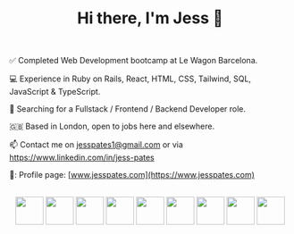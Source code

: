 <h1 align = center> Hi there, I'm Jess 👋 </h1>

<br>

:white_check_mark: Completed Web Development bootcamp at Le Wagon Barcelona. 

:computer: Experience in Ruby on Rails, React, HTML, CSS, Tailwind, SQL, JavaScript & TypeScript.

:mag_right: Searching for a Fullstack / Frontend / Backend Developer role. 

:gb: Based in London, open to jobs here and elsewhere.

:mailbox: Contact me on jesspates1@gmail.com or via https://www.linkedin.com/in/jess-pates

📍: Profile page: [www.jesspates.com](https://www.jesspates.com)

<br>
<section align = center>
<img height=50 src="https://cdn.jsdelivr.net/gh/devicons/devicon/icons/javascript/javascript-original.svg"/> <img height=50 src="https://cdn.jsdelivr.net/gh/devicons/devicon/icons/ruby/ruby-original.svg"/> <img height=50 src="https://cdn.jsdelivr.net/gh/devicons/devicon/icons/html5/html5-original.svg" /> <img height=50 src="https://cdn.jsdelivr.net/gh/devicons/devicon/icons/css3/css3-original.svg" /> <img height=50 src="https://cdn.jsdelivr.net/gh/devicons/devicon/icons/bootstrap/bootstrap-original.svg" /> <img height=50 src="https://cdn.jsdelivr.net/gh/devicons/devicon/icons/typescript/typescript-plain.svg"/> <img height=50 src="https://cdn.jsdelivr.net/gh/devicons/devicon/icons/postgresql/postgresql-original.svg"/> <img height=50 src="https://cdn.jsdelivr.net/gh/devicons/devicon/icons/tailwindcss/tailwindcss-original-wordmark.svg" /> <img height=50 src="https://cdn.jsdelivr.net/gh/devicons/devicon/icons/react/react-original.svg" />
</section>
